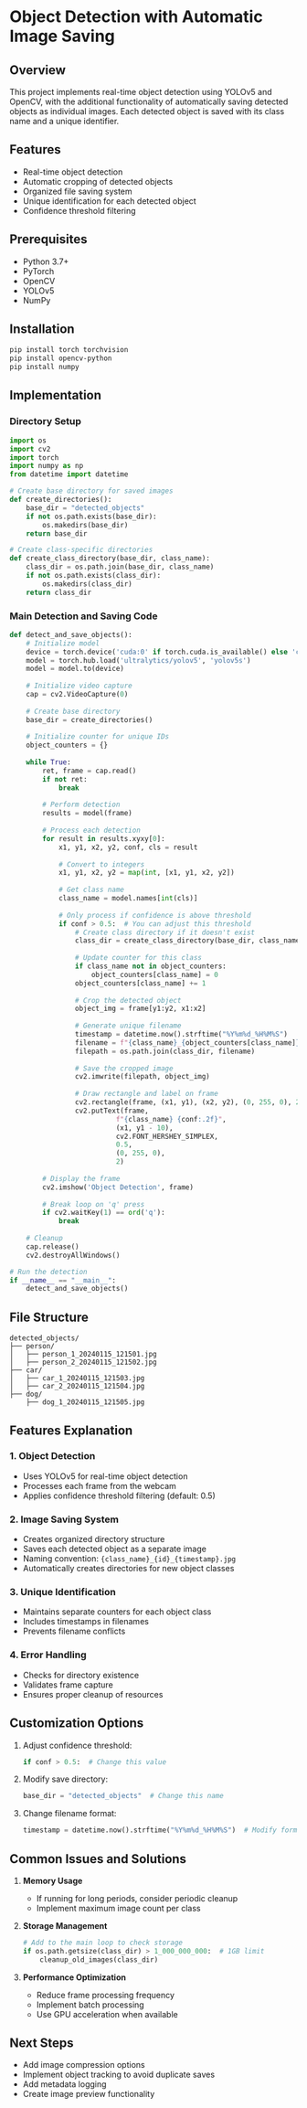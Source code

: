 # Object Detection with Automatic Image Saving

## Overview
This project implements real-time object detection using YOLOv5 and OpenCV, with the additional functionality of automatically saving detected objects as individual images. Each detected object is saved with its class name and a unique identifier.

## Features
- Real-time object detection
- Automatic cropping of detected objects
- Organized file saving system
- Unique identification for each detected object
- Confidence threshold filtering

## Prerequisites
- Python 3.7+
- PyTorch
- OpenCV
- YOLOv5
- NumPy

## Installation
```bash
pip install torch torchvision
pip install opencv-python
pip install numpy
```

## Implementation

### Directory Setup
```python
import os
import cv2
import torch
import numpy as np
from datetime import datetime

# Create base directory for saved images
def create_directories():
    base_dir = "detected_objects"
    if not os.path.exists(base_dir):
        os.makedirs(base_dir)
    return base_dir

# Create class-specific directories
def create_class_directory(base_dir, class_name):
    class_dir = os.path.join(base_dir, class_name)
    if not os.path.exists(class_dir):
        os.makedirs(class_dir)
    return class_dir
```

### Main Detection and Saving Code
```python
def detect_and_save_objects():
    # Initialize model
    device = torch.device('cuda:0' if torch.cuda.is_available() else 'cpu')
    model = torch.hub.load('ultralytics/yolov5', 'yolov5s')
    model = model.to(device)
    
    # Initialize video capture
    cap = cv2.VideoCapture(0)
    
    # Create base directory
    base_dir = create_directories()
    
    # Initialize counter for unique IDs
    object_counters = {}
    
    while True:
        ret, frame = cap.read()
        if not ret:
            break
            
        # Perform detection
        results = model(frame)
        
        # Process each detection
        for result in results.xyxy[0]:
            x1, y1, x2, y2, conf, cls = result
            
            # Convert to integers
            x1, y1, x2, y2 = map(int, [x1, y1, x2, y2])
            
            # Get class name
            class_name = model.names[int(cls)]
            
            # Only process if confidence is above threshold
            if conf > 0.5:  # You can adjust this threshold
                # Create class directory if it doesn't exist
                class_dir = create_class_directory(base_dir, class_name)
                
                # Update counter for this class
                if class_name not in object_counters:
                    object_counters[class_name] = 0
                object_counters[class_name] += 1
                
                # Crop the detected object
                object_img = frame[y1:y2, x1:x2]
                
                # Generate unique filename
                timestamp = datetime.now().strftime("%Y%m%d_%H%M%S")
                filename = f"{class_name}_{object_counters[class_name]}_{timestamp}.jpg"
                filepath = os.path.join(class_dir, filename)
                
                # Save the cropped image
                cv2.imwrite(filepath, object_img)
                
                # Draw rectangle and label on frame
                cv2.rectangle(frame, (x1, y1), (x2, y2), (0, 255, 0), 2)
                cv2.putText(frame, 
                          f"{class_name} {conf:.2f}", 
                          (x1, y1 - 10),
                          cv2.FONT_HERSHEY_SIMPLEX,
                          0.5,
                          (0, 255, 0),
                          2)
        
        # Display the frame
        cv2.imshow('Object Detection', frame)
        
        # Break loop on 'q' press
        if cv2.waitKey(1) == ord('q'):
            break
    
    # Cleanup
    cap.release()
    cv2.destroyAllWindows()

# Run the detection
if __name__ == "__main__":
    detect_and_save_objects()
```

## File Structure
```
detected_objects/
├── person/
│   ├── person_1_20240115_121501.jpg
│   ├── person_2_20240115_121502.jpg
├── car/
│   ├── car_1_20240115_121503.jpg
│   ├── car_2_20240115_121504.jpg
├── dog/
    ├── dog_1_20240115_121505.jpg
```

## Features Explanation

### 1. Object Detection
- Uses YOLOv5 for real-time object detection
- Processes each frame from the webcam
- Applies confidence threshold filtering (default: 0.5)

### 2. Image Saving System
- Creates organized directory structure
- Saves each detected object as a separate image
- Naming convention: `{class_name}_{id}_{timestamp}.jpg`
- Automatically creates directories for new object classes

### 3. Unique Identification
- Maintains separate counters for each object class
- Includes timestamps in filenames
- Prevents filename conflicts

### 4. Error Handling
- Checks for directory existence
- Validates frame capture
- Ensures proper cleanup of resources

## Customization Options
1. Adjust confidence threshold:
   ```python
   if conf > 0.5:  # Change this value
   ```

2. Modify save directory:
   ```python
   base_dir = "detected_objects"  # Change this name
   ```

3. Change filename format:
   ```python
   timestamp = datetime.now().strftime("%Y%m%d_%H%M%S")  # Modify format
   ```

## Common Issues and Solutions

1. **Memory Usage**
   - If running for long periods, consider periodic cleanup
   - Implement maximum image count per class

2. **Storage Management**
   ```python
   # Add to the main loop to check storage
   if os.path.getsize(class_dir) > 1_000_000_000:  # 1GB limit
       cleanup_old_images(class_dir)
   ```

3. **Performance Optimization**
   - Reduce frame processing frequency
   - Implement batch processing
   - Use GPU acceleration when available

## Next Steps
- Add image compression options
- Implement object tracking to avoid duplicate saves
- Add metadata logging
- Create image preview functionality